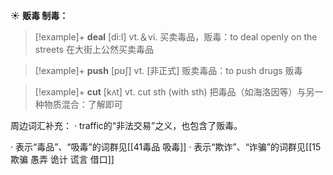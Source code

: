 ☀ <span class="category">**贩毒 制毒：**</span>
>[!example]+ <span class="vocabulary">**deal**</span> [di:l] 
> <span class="definition">vt.＆vi. 买卖毒品，贩毒：</span>to deal openly on the streets 在大街上公然买卖毒品

>[!example]+ <span class="vocabulary">**push**</span> [pʊʃ] 
> <span class="definition">vt. [非正式] 贩卖毒品：</span>to push drugs 贩毒

>[!example]+ <span class="vocabulary">**cut**</span> [kʌt] 
> <span class="definition">vt. cut sth (with sth) 把毒品（如海洛因等）与另一种物质混合：</span>了解即可

周边词汇补充：
· traffic的“非法交易”之义，也包含了贩毒。

· 表示“毒品”、“吸毒”的词群见[[41毒品 吸毒]]
· 表示“欺诈”、“诈骗”的词群见[[15欺骗 愚弄 诡计 谎言 借口]]
